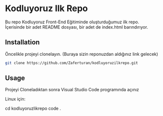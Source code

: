 # Kodluyoruz Ilk Repo

Bu repo Kodluyoruz Front-End Eğitiminde oluşturduğumuz ilk repo. İçerisinde bir adet README dosyası, bir adet de index.html barındırıyor.

## Installation

Öncelikle projeyi clonelayın. (Buraya sizin reponuzdan aldığınız link gelecek)

```bash
git clone https://github.com/Zaferturan/kodluyoruzilkrepo.git
```

## Usage

Projeyi Cloneladıktan sonra Visual Studio Code programında açınız

Linux için:

cd kodluyoruzlikrepo
code .
